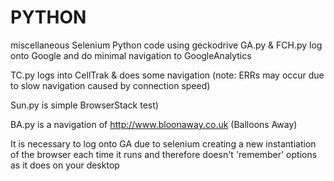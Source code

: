 # PYTHON
miscellaneous Selenium Python code using geckodrive
GA.py & FCH.py log onto Google and do minimal navigation to GoogleAnalytics

TC.py logs into CellTrak & does some navigation (note: ERRs may occur due to slow navigation caused by connection speed)

Sun.py is simple BrowserStack test)

BA.py is a navigation of http://www.bloonaway.co.uk (Balloons Away)

It is necessary to log onto GA due to selenium creating a new instantiation of the browser each time it runs
  and therefore doesn't 'remember' options as it does on your desktop
